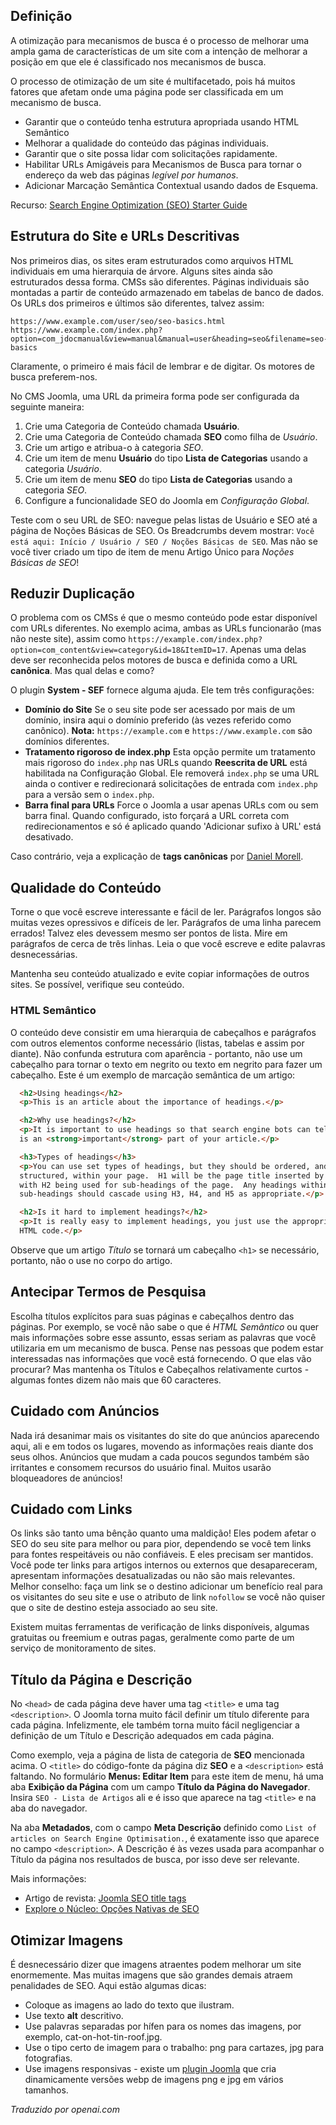 <!-- Filename: jdocmanual?manual=user&heading=seo&filename=seo-basics.md / Display title: Noções básicas de SEO -->

## Definição

A otimização para mecanismos de busca é o processo de melhorar uma ampla gama de características de um site com a intenção de melhorar a posição em que ele é classificado nos mecanismos de busca.

O processo de otimização de um site é multifacetado, pois há muitos fatores que afetam onde uma página pode ser classificada em um mecanismo de busca.

- Garantir que o conteúdo tenha estrutura apropriada usando HTML Semântico
- Melhorar a qualidade do conteúdo das páginas individuais.
- Garantir que o site possa lidar com solicitações rapidamente.
- Habilitar URLs Amigáveis para Mecanismos de Busca para tornar o endereço da web das páginas *legível por humanos*.
- Adicionar Marcação Semântica Contextual usando dados de Esquema.

Recurso: [Search Engine Optimization (SEO) Starter Guide](https://developers.google.com/search/docs/fundamentals/seo-starter-guide)

## Estrutura do Site e URLs Descritivas

Nos primeiros dias, os sites eram estruturados como arquivos HTML individuais em uma hierarquia de árvore. Alguns sites ainda são estruturados dessa forma. CMSs são diferentes. Páginas individuais são montadas a partir de conteúdo armazenado em tabelas de banco de dados. Os URLs dos primeiros e últimos são diferentes, talvez assim:

```
https://www.example.com/user/seo/seo-basics.html
https://www.example.com/index.php?option=com_jdocmanual&view=manual&manual=user&heading=seo&filename=seo-basics
```

Claramente, o primeiro é mais fácil de lembrar e de digitar. Os motores de busca preferem-nos.

No CMS Joomla, uma URL da primeira forma pode ser configurada da seguinte maneira:

1. Crie uma Categoria de Conteúdo chamada **Usuário**.
2. Crie uma Categoria de Conteúdo chamada **SEO** como filha de *Usuário*.
3. Crie um artigo e atribua-o à categoria *SEO*.
4. Crie um item de menu **Usuário** do tipo **Lista de Categorias** usando a categoria *Usuário*.
5. Crie um item de menu **SEO** do tipo **Lista de Categorias** usando a categoria *SEO*.
6. Configure a funcionalidade SEO do Joomla em *Configuração Global*.

Teste com o seu URL de SEO: navegue pelas listas de Usuário e SEO até a página de Noções Básicas de SEO. Os Breadcrumbs devem mostrar: `Você está aqui: Início / Usuário / SEO / Noções Básicas de SEO`. Mas não se você tiver criado um tipo de item de menu Artigo Único para *Noções Básicas de SEO*!

## Reduzir Duplicação

O problema com os CMSs é que o mesmo conteúdo pode estar disponível com URLs diferentes. No exemplo acima, ambas as URLs funcionarão (mas não neste site), assim como `https://example.com/index.php?option=com_content&view=category&id=18&ItemID=17`. Apenas uma delas deve ser reconhecida pelos motores de busca e definida como a URL **canônica**. Mas qual delas e como?

O plugin **System - SEF** fornece alguma ajuda. Ele tem três configurações:

- **Domínio do Site** Se o seu site pode ser acessado por mais de um domínio, insira aqui o domínio preferido (às vezes referido como canônico). **Nota:** `https://example.com` e `https://www.example.com` são domínios diferentes.
- **Tratamento rigoroso de index.php** Esta opção permite um tratamento mais rigoroso do `index.php` nas URLs quando **Reescrita de URL** está habilitada na Configuração Global. Ele removerá `index.php` se uma URL ainda o contiver e redirecionará solicitações de entrada com `index.php` para a versão sem o `index.php`.
- **Barra final para URLs** Force o Joomla a usar apenas URLs com ou sem barra final. Quando configurado, isto forçará a URL correta com redirecionamentos e só é aplicado quando 'Adicionar sufixo à URL' está desativado.

Caso contrário, veja a explicação de **tags canônicas** por [Daniel Morell](https://www.danielmorell.com/blog/how-to-create-joomla-canonical-tags).

## Qualidade do Conteúdo

Torne o que você escreve interessante e fácil de ler. Parágrafos longos são muitas vezes opressivos e difíceis de ler. Parágrafos de uma linha parecem errados! Talvez eles devessem mesmo ser pontos de lista. Mire em parágrafos de cerca de três linhas. Leia o que você escreve e edite palavras desnecessárias.

Mantenha seu conteúdo atualizado e evite copiar informações de outros sites. Se possível, verifique seu conteúdo.

### HTML Semântico

O conteúdo deve consistir em uma hierarquia de cabeçalhos e parágrafos com outros elementos conforme necessário (listas, tabelas e assim por diante). Não confunda estrutura com aparência - portanto, não use um cabeçalho para tornar o texto em negrito ou texto em negrito para fazer um cabeçalho. Este é um exemplo de marcação semântica de um artigo:

```html
  <h2>Using headings</h2>
  <p>This is an article about the importance of headings.</p>

  <h2>Why use headings?</h2>
  <p>It is important to use headings so that search engine bots can tell what
  is an <strong>important</strong> part of your article.</p>

  <h3>Types of headings</h3>
  <p>You can use set types of headings, but they should be ordered, and
  structured, within your page.  H1 will be the page title inserted by Joomla,
  with H2 being used for sub-headings of the page.  Any headings within your
  sub-headings should cascade using H3, H4, and H5 as appropriate.</p>

  <h2>Is it hard to implement headings?</h2>
  <p>It is really easy to implement headings, you just use the appropriate
  HTML code.</p>
```

Observe que um artigo *Título* se tornará um cabeçalho `<h1>` se necessário, portanto, não o use no corpo do artigo.

## Antecipar Termos de Pesquisa

Escolha títulos explícitos para suas páginas e cabeçalhos dentro das páginas. Por exemplo, se você não sabe o que é *HTML Semântico* ou quer mais informações sobre esse assunto, essas seriam as palavras que você utilizaria em um mecanismo de busca. Pense nas pessoas que podem estar interessadas nas informações que você está fornecendo. O que elas vão procurar? Mas mantenha os Títulos e Cabeçalhos relativamente curtos - algumas fontes dizem não mais que 60 caracteres.

## Cuidado com Anúncios

Nada irá desanimar mais os visitantes do site do que anúncios aparecendo aqui, ali e em todos os lugares, movendo as informações reais diante dos seus olhos. Anúncios que mudam a cada poucos segundos também são irritantes e consomem recursos do usuário final. Muitos usarão bloqueadores de anúncios!

## Cuidado com Links

Os links são tanto uma bênção quanto uma maldição! Eles podem afetar o SEO do seu site para melhor ou para pior, dependendo se você tem links para fontes respeitáveis ou não confiáveis. E eles precisam ser mantidos. Você pode ter links para artigos internos ou externos que desapareceram, apresentam informações desatualizadas ou não são mais relevantes. Melhor conselho: faça um link se o destino adicionar um benefício real para os visitantes do seu site e use o atributo de link `nofollow` se você não quiser que o site de destino esteja associado ao seu site.

Existem muitas ferramentas de verificação de links disponíveis, algumas gratuitas ou freemium e outras pagas, geralmente como parte de um serviço de monitoramento de sites.

## Título da Página e Descrição

No `<head>` de cada página deve haver uma tag `<title>` e uma tag `<description>`. O Joomla torna muito fácil definir um título diferente para cada página. Infelizmente, ele também torna muito fácil negligenciar a definição de um Título e Descrição adequados em cada página.

Como exemplo, veja a página de lista de categoria de **SEO** mencionada acima. O `<title>` do código-fonte da página diz **SEO** e a `<description>` está faltando. No formulário **Menus: Editar Item** para este item de menu, há uma aba **Exibição da Página** com um campo **Título da Página do Navegador**. Insira `SEO - Lista de Artigos` ali e é isso que aparece na tag `<title>` e na aba do navegador.

Na aba **Metadados**, com o campo **Meta Descrição** definido como `List of articles on Search Engine Optimisation.`, é exatamente isso que aparece no campo `<description>`. A Descrição é às vezes usada para acompanhar o Título da página nos resultados de busca, por isso deve ser relevante.

Mais informações:
* Artigo de revista: [Joomla SEO title tags](https://magazine.joomla.org/all-issues/september/joomla-seo-title-tags)
* [Explore o Núcleo: Opções Nativas de SEO](https://magazine.joomla.org/all-issues/june/explore-the-core-native-seo-options)

## Otimizar Imagens

É desnecessário dizer que imagens atraentes podem melhorar um site enormemente. Mas muitas imagens que são grandes demais atraem penalidades de SEO. Aqui estão algumas dicas:

- Coloque as imagens ao lado do texto que ilustram.
- Use texto **alt** descritivo.
- Use palavras separadas por hífen para os nomes das imagens, por exemplo, cat-on-hot-tin-roof.jpg.
- Use o tipo certo de imagem para o trabalho: png para cartazes, jpg para fotografias.
- Use imagens responsivas - existe um [plugin Joomla](https://responsive-images.dgrammatiko.dev/) que cria dinamicamente versões webp de imagens png e jpg em vários tamanhos.

*Traduzido por openai.com*

